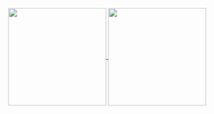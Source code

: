         
<a href="https://github.com/fermariano/github-readme-stats">
  <img height=200 align="center" src="https://github-readme-stats.vercel.app/api?username=fermariano&show_icons=true&theme=tokyonight" />
</a>
<a href="https://github.com/fermariano/convoychat">
  <img height=200 align="center" src="https://github-readme-stats.vercel.app/api/top-langs/?username=fermariano&theme=tokyonight&langs_count=8&card_width=320" />
</a>




